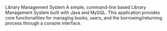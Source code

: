 Library Management System
A simple, command-line based Library Management System built with Java and MySQL. This application provides core functionalities for managing books, users, and the borrowing/returning process through a console interface. 